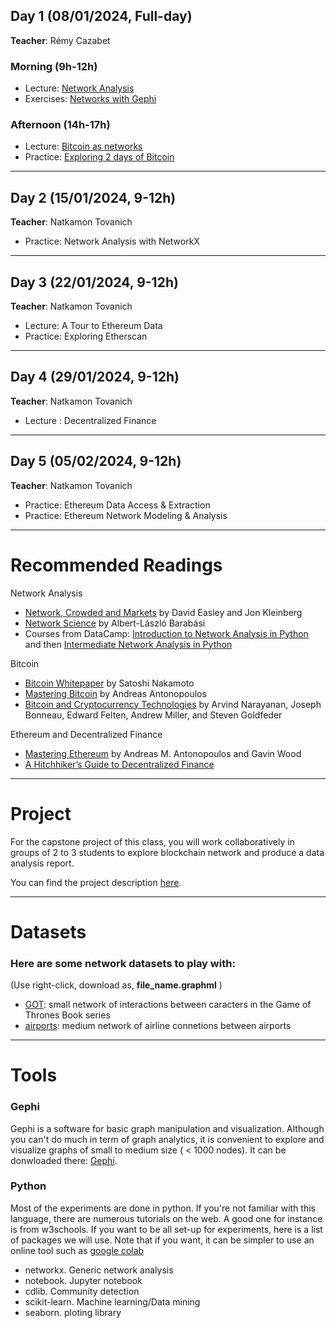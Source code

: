 ## Day 1 (08/01/2024, Full-day)
**Teacher**: Rémy Cazabet
### Morning (9h-12h)
* Lecture: [Network Analysis](http://cazabetremy.fr/Teaching/bitcoinClass/2024/Graphs_aggregatedFTD.pdf)
* Exercises: [Networks with Gephi](http://cazabetremy.fr/Teaching/bitcoinClass/2024/gephi2-parts.pdf)

### Afternoon (14h-17h)
* Lecture: [Bitcoin as networks](http://cazabetremy.fr/Teaching/bitcoinClass/2024/Bitcoin-asNetwork.pdf)
* Practice: [Exploring 2 days of Bitcoin](https://github.com/Yquetzal/Bitcoin-Datathon/blob/main/Entity_network_101.ipynb)

-------

## Day 2 (15/01/2024, 9-12h)
**Teacher**: Natkamon Tovanich

* Practice: Network Analysis with NetworkX

-------

## Day 3 (22/01/2024, 9-12h)
**Teacher**: Natkamon Tovanich

* Lecture: A Tour to Ethereum Data
* Practice: Exploring Etherscan

-------

## Day 4 (29/01/2024, 9-12h)
**Teacher**: Natkamon Tovanich

* Lecture : Decentralized Finance

-------

## Day 5 (05/02/2024, 9-12h)
**Teacher**: Natkamon Tovanich

* Practice: Ethereum Data Access & Extraction
* Practice: Ethereum Network Modeling & Analysis

------
# Recommended Readings

Network Analysis
* [Network, Crowded and Markets](https://www.cs.cornell.edu/home/kleinber/networks-book/) by David Easley and Jon Kleinberg
* [Network Science](http://networksciencebook.com/) by Albert-László Barabási
* Courses from DataCamp: [Introduction to Network Analysis in Python](https://www.datacamp.com/courses/introduction-to-network-analysis-in-python) and then [Intermediate Network Analysis in Python](https://www.datacamp.com/courses/intermediate-network-analysis-in-python)

Bitcoin
* [Bitcoin Whitepaper](https://bitcoin.org/bitcoin.pdf) by Satoshi Nakamoto
* [Mastering Bitcoin](https://github.com/bitcoinbook/bitcoinbook) by Andreas Antonopoulos
* [Bitcoin and Cryptocurrency Technologies](https://bitcoinbook.cs.princeton.edu/) by Arvind Narayanan, Joseph Bonneau, Edward Felten, Andrew Miller, and Steven Goldfeder

Ethereum and Decentralized Finance
* [Mastering Ethereum](https://github.com/ethereumbook/ethereumbook) by Andreas M. Antonopoulos and Gavin Wood 
* [A Hitchhiker’s Guide to Decentralized Finance](https://www.blockchain-polytechnique.com/a-hitchhikers-guide-to-decentralized-finance/)

------
# Project

For the capstone project of this class, you will work collaboratively in groups of 2 to 3 students to explore blockchain network and produce a data analysis report.

You can find the project description [here](https://docs.google.com/document/d/1fHUsrbJzU73xZ0yLbEeFK6jE3agPvTqzrFt2BThNIeI/edit).

------
# Datasets
### Here are some network datasets to play with:

(Use right-click, download as, **file_name.graphml** )

* [GOT](http://cazabetremy.fr/Teaching/CN2021/dataset/GOT.graphml): small network of interactions between caracters in the Game of Thrones Book series
* [airports](http://cazabetremy.fr/Teaching/CN2021/dataset/airportsAndCoord.graphml): medium network of airline connetions between airports

------
# Tools
### Gephi
Gephi is a software for basic graph manipulation and visualization. Although you can't do much in term of graph analytics, it is convenient to explore and visualize graphs of small to medium size ( < 1000 nodes). 
It can be donwloaded there: [Gephi](http://gephi.org). 

### Python
Most of the experiments are done in python. If you're not familiar with this language, there are numerous tutorials on the web. A good one for instance is from w3schools. If you want to be all set-up for experiments, here is a list of packages we will use. Note that if you want, it can be simpler to use an online tool such as [google colab](https://colab.research.google.com)
* networkx. Generic network analysis
* notebook. Jupyter notebook
* cdlib. Community detection
* scikit-learn. Machine learning/Data mining
* seaborn. ploting library
